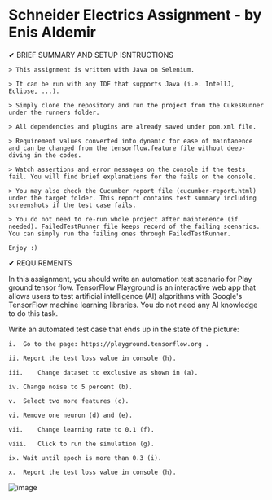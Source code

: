 # Schneider Electrics Assignment - by Enis Aldemir

✔ BRIEF SUMMARY AND SETUP ISNTRUCTIONS 

    > This assignment is written with Java on Selenium. 

    > It can be run with any IDE that supports Java (i.e. IntellJ, Eclipse, ...).

    > Simply clone the repository and run the project from the CukesRunner under the runners folder.

    > All dependencies and plugins are already saved under pom.xml file.

    > Requirement values converted into dynamic for ease of maintanence and can be changed from the tensorflow.feature file without deep-diving in the codes.

    > Watch assertions and error messages on the console if the tests fail. You will find brief explanations for the fails on the console.

    > You may also check the Cucumber report file (cucumber-report.html) under the target folder. This report contains test summary including screenshots if the test case fails.

    > You do not need to re-run whole project after maintenence (if needed). FailedTestRunner file keeps record of the failing scenarios. You can simply run the failing ones through FailedTestRunner.

    Enjoy :)

✔ REQUIREMENTS

In this assignment, you should write an automation test scenario for Play ground tensor flow. TensorFlow Playground is an interactive web app that allows users to test artificial intelligence (AI) algorithms with Google's TensorFlow machine learning libraries. You do not need any AI knowledge to do this task. 
  
Write an automated test case that ends up in the state of the picture: 

    i.	Go to the page: https://playground.tensorflow.org .

    ii.	Report the test loss value in console (h).

    iii.	Change dataset to exclusive as shown in (a).

    iv.	Change noise to 5 percent (b).

    v.	Select two more features (c).

    vi.	Remove one neuron (d) and (e).

    vii.	Change learning rate to 0.1 (f).

    viii.	Click to run the simulation (g).

    ix.	Wait until epoch is more than 0.3 (i).

    x.	Report the test loss value in console (h).
 

![image](https://user-images.githubusercontent.com/87227909/200098740-51dc41e8-a909-4ecc-b688-0bf37410aba3.png)
